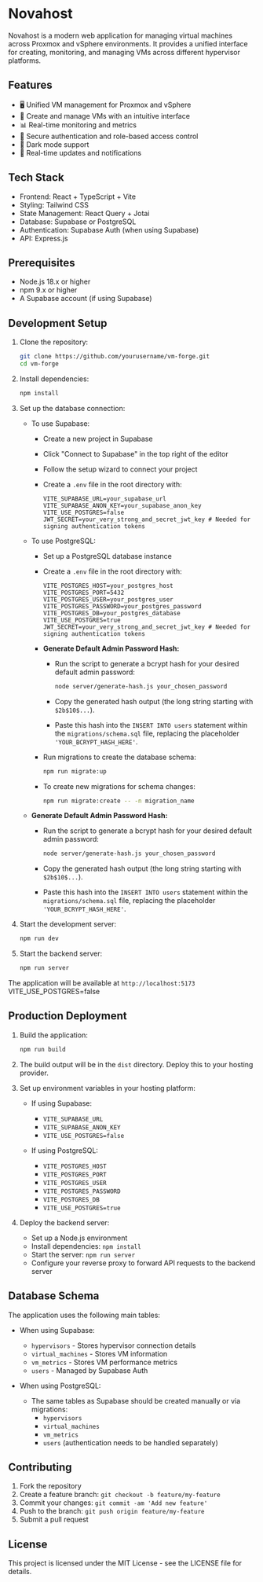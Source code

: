 # Novahost

Novahost is a modern web application for managing virtual machines across Proxmox and vSphere environments. It provides a unified interface for creating, monitoring, and managing VMs across different hypervisor platforms.

## Features

- 🖥️ Unified VM management for Proxmox and vSphere
- 🚀 Create and manage VMs with an intuitive interface
- 📊 Real-time monitoring and metrics
- 🔐 Secure authentication and role-based access control
- 🌙 Dark mode support
- 🔄 Real-time updates and notifications

## Tech Stack

- Frontend: React + TypeScript + Vite
- Styling: Tailwind CSS
- State Management: React Query + Jotai
- Database: Supabase or PostgreSQL
- Authentication: Supabase Auth (when using Supabase)
- API: Express.js

## Prerequisites

- Node.js 18.x or higher
- npm 9.x or higher
- A Supabase account (if using Supabase)

## Development Setup

1. Clone the repository:

   ```bash
   git clone https://github.com/yourusername/vm-forge.git
   cd vm-forge
   ```

2. Install dependencies:

   ```bash
   npm install
   ```

3. Set up the database connection:

   - To use Supabase:
     - Create a new project in Supabase
     - Click "Connect to Supabase" in the top right of the editor
     - Follow the setup wizard to connect your project
     - Create a `.env` file in the root directory with:

       ```env
       VITE_SUPABASE_URL=your_supabase_url
       VITE_SUPABASE_ANON_KEY=your_supabase_anon_key
       VITE_USE_POSTGRES=false
       JWT_SECRET=your_very_strong_and_secret_jwt_key # Needed for signing authentication tokens
       ```

   - To use PostgreSQL:
     - Set up a PostgreSQL database instance
     - Create a `.env` file in the root directory with:

       ```env
       VITE_POSTGRES_HOST=your_postgres_host
       VITE_POSTGRES_PORT=5432
       VITE_POSTGRES_USER=your_postgres_user
       VITE_POSTGRES_PASSWORD=your_postgres_password
       VITE_POSTGRES_DB=your_postgres_database
       VITE_USE_POSTGRES=true
       JWT_SECRET=your_very_strong_and_secret_jwt_key # Needed for signing authentication tokens
       ```

     - **Generate Default Admin Password Hash:**
       - Run the script to generate a bcrypt hash for your desired default admin password:

         ```bash
         node server/generate-hash.js your_chosen_password
         ```

       - Copy the generated hash output (the long string starting with `$2b$10$...`).
       - Paste this hash into the `INSERT INTO users` statement within the `migrations/schema.sql` file, replacing the placeholder `'YOUR_BCRYPT_HASH_HERE'`.

       
     - Run migrations to create the database schema:

       ```bash
       npm run migrate:up
       ```

     - To create new migrations for schema changes:

       ```bash
       npm run migrate:create -- -n migration_name
       ```

   - **Generate Default Admin Password Hash:**
     - Run the script to generate a bcrypt hash for your desired default admin password:

       ```bash
       node server/generate-hash.js your_chosen_password
       ```

     - Copy the generated hash output (the long string starting with `$2b$10$...`).
     - Paste this hash into the `INSERT INTO users` statement within the `migrations/schema.sql` file, replacing the placeholder `'YOUR_BCRYPT_HASH_HERE'`.

4. Start the development server:

   ```bash
   npm run dev
   ```

5. Start the backend server:

   ```bash
   npm run server
   ```

The application will be available at `http://localhost:5173`
       VITE_USE_POSTGRES=false

## Production Deployment

1. Build the application:

   ```bash
   npm run build
   ```

2. The build output will be in the `dist` directory. Deploy this to your hosting provider.

3. Set up environment variables in your hosting platform:

   - If using Supabase:
     - `VITE_SUPABASE_URL`
     - `VITE_SUPABASE_ANON_KEY`
     - `VITE_USE_POSTGRES=false`

   - If using PostgreSQL:
     - `VITE_POSTGRES_HOST`
     - `VITE_POSTGRES_PORT`
     - `VITE_POSTGRES_USER`
     - `VITE_POSTGRES_PASSWORD`
     - `VITE_POSTGRES_DB`
     - `VITE_USE_POSTGRES=true`

4. Deploy the backend server:
   - Set up a Node.js environment
   - Install dependencies: `npm install`
   - Start the server: `npm run server`
   - Configure your reverse proxy to forward API requests to the backend server

## Database Schema

The application uses the following main tables:

- When using Supabase:

  - `hypervisors` - Stores hypervisor connection details
  - `virtual_machines` - Stores VM information
  - `vm_metrics` - Stores VM performance metrics
  - `users` - Managed by Supabase Auth

- When using PostgreSQL:

  - The same tables as Supabase should be created manually or via migrations:
    - `hypervisors`
    - `virtual_machines`
    - `vm_metrics`
    - `users` (authentication needs to be handled separately)

## Contributing

1. Fork the repository
2. Create a feature branch: `git checkout -b feature/my-feature`
3. Commit your changes: `git commit -am 'Add new feature'`
4. Push to the branch: `git push origin feature/my-feature`
5. Submit a pull request

## License

This project is licensed under the MIT License - see the LICENSE file for details.
